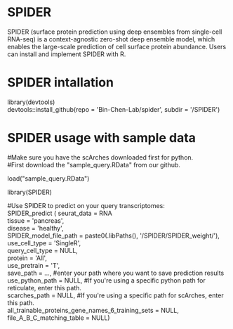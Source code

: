 # SPIDER
SPIDER (surface protein prediction using deep ensembles from single-cell RNA-seq) is a context-agnostic zero-shot deep ensemble model, which enables the large-scale prediction of cell surface protein abundance. Users can install and implement SPIDER with R.

# SPIDER intallation
library(devtools) <br />
devtools::install_github(repo = 'Bin-Chen-Lab/spider', subdir = '/SPIDER') <br />

# SPIDER usage with sample data
#Make sure you have the scArches downloaded first for python. <br />
#First download the "sample_query.RData" from our github. <br />

load("sample_query.RData") <br />

library(SPIDER) <br />

#Use SPIDER to predict on your query transcriptomes: <br />
SPIDER_predict (           seurat_data = RNA  <br />
                           tissue = 'pancreas',  <br />
                           disease = 'healthy', <br />
                           SPIDER_model_file_path = paste0(.libPaths(), '/SPIDER/SPIDER_weight/'),<br />
                           use_cell_type = 'SingleR', <br />
                           query_cell_type = NULL,<br />
                           protein = 'All', <br />
                           use_pretrain = 'T',<br />
                           save_path = ..., #enter your path where you want to save prediction results <br />
                           use_python_path = NULL, #If you're using a specific python path for reticulate, enter this path. <br />
                           scarches_path = NULL, #If you're using a specific path for scArches, enter this path. <br />
                           all_trainable_proteins_gene_names_6_training_sets = NULL,<br />
                           file_A_B_C_matching_table = NULL)<br />
